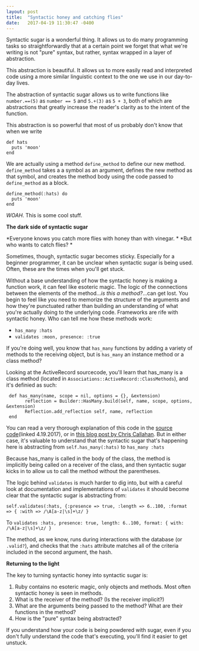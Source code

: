 ```yaml
---
layout: post
title:  "Syntactic honey and catching flies"
date:   2017-04-19 11:30:47 -0400
---
```


Syntactic sugar is a wonderful thing. It allows us to do many programming tasks so straightforwardly that at a certain point we forget that what we're writing is not "pure" syntax, but rather, syntax wrapped in a layer of abstraction. 

This abstraction is beautiful. It allows us to more easily read and interpreted code using a more similar linguistic context to the one we use in our day-to-day lives. 

The abstraction of syntactic sugar allows us to write functions like `number.==(5)` as `number == 5` and `5.+(3)` as `5 + 3`, both of which are abstractions that greatly increase the reader's clarity as to the intent of the function. 

This abstraction is so powerful that most of us probably don't know that when we write

```
def hats
  puts 'moon'
end
```

We are actually using a method `define_method` to define our new method. `define_method` takes a a symbol as an argument, defines the new method as that symbol, and creates the method body using the code passed to `define_method` as a block. 

```
define_method(:hats) do
  puts 'moon'
end
```

*WOAH*. This is some cool stuff. 

**The dark side of syntactic sugar**

   *Everyone knows you catch more flies with honey than with vinegar. *
   *But who wants to catch flies? *
	 
Sometimes, though, syntactic sugar becomes sticky. Especially for a beginner programmer, it can be unclear when syntactic sugar is being used. Often, these are the times when you'll get stuck. 

Without a base understanding of how the syntactic honey is making a function work, it can feel like esoteric magic. The logic of the connections between the elements of the method...*is this a method?*...can get lost. You begin to feel like you need to memorize the structure of the arguments and how they're punctuated rather than building an understanding of what you're actually doing to the underlying code. Frameworks are rife with syntactic honey. Who can tell me how these methods work:

* `has_many :hats`
* `validates :moon, presence: :true`

If you're doing well, you know that `has_many` functions by adding a variety of methods to the receiving object, but is `has_many` an instance method or a class method? 

Looking at the ActiveRecord sourcecode, you'll learn that has_many is a class method (located in `Associations::ActiveRecord::ClassMethods`), and it's definied as such: 

```
 def has_many(name, scope = nil, options = {}, &extension)
       reflection = Builder::HasMany.build(self, name, scope, options, &extension)
       Reflection.add_reflection self, name, reflection
 end
```

You can read a very thorough explanation of this code in the [source code](https://github.com/rails/rails/blob/master/activerecord/lib/active_record/associations.rb#L1184)(linked 4.19.2017), or in [this blog post by Chris Callahan](http://callahan.io/blog/2014/10/08/behind-the-scenes-of-the-has-many-active-record-association/). But in either case, it's valuable to understand that the syntactic sugar that's happening here is abstracting from `self.has_many(:hats)` to `has_many :hats` 

Because has_many is called in the body of the class, the method is implicitly being called on a receiver of the class, and then syntactic sugar kicks in to allow us to call the method without the parentheses. 

The logic behind `validates` is much harder to dig into, but with a careful look at documentation and implementations of `validates` it should become clear that the syntactic sugar is abstracting from:

`self.validates(:hats, {:presence => true, :length => 6..100, :format => { :with => /\A[a-z|\s]+\z/ } ` 

To `validates :hats, presence: true, length: 6..100, format: { with: /\A[a-z|\s]+\z/ } `

The method, as we know, runs during interactions with the database (or `.valid?`), and checks that the `:hats` attribute matches all of the criteria included in the second argument, the hash.

**Returning to the light**

The key to turning syntactic honey into syntactic sugar is: 

1. Ruby contains no esoteric magic, only objects and methods. Most often syntactic honey is seen in methods.
2. What is the receiver of the method? (Is the receiver implicit?)
3. What are the arguments being passed to the method? What are their functions in the method?
4. How is the "pure" syntax being abstracted? 

If you understand how your code is being powdered with sugar, even if you don't fully understand the code that's executing, you'll find it easier to get unstuck. 
